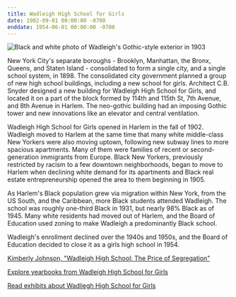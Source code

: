 ```yaml
---
title: Wadleigh High School for Girls 
date: 1902-09-01 00:00:00 -0700
enddate: 1954-06-01 00:00:00 -0700
---
```


![Black and white photo of Wadleigh's Gothic-style exterior in 1903](https://upload.wikimedia.org/wikipedia/commons/b/be/Wadleigh_High_School_for_Girls%2C_1903.jpg)

New York City's separate boroughs - Brooklyn, Manhattan, the Bronx, Queens, and Staten Island - consolidated to form a single city, and a single school system, in 1898. The consolidated city government planned a group of new high school buildings, including a new school for girls. Architect C.B. Snyder designed a new building for Wadleigh High School for Girls, and located it on a part of the block formed by 114th and 115th St, 7th Avenue, and 8th Avenue in Harlem. The neo-gothic building had an imposing Gothic tower and new innovations like an elevator and central ventilation.

Wadleigh High School for Girls opened in Harlem in the fall of 1902. Wadleigh moved to Harlem at the same time that many white middle-class New Yorkers were also moving uptown, following new subway lines to more spacious apartments. Many of them were families of recent or second-generation immigrants from Europe. Black New Yorkers, previously restricted by racism to a few downtown neighborhoods, began to move to Harlem when declining white demand for its apartments and Black real estate entrepreneurship opened the area to them beginning in 1905.

As Harlem's Black population grew via migration within New York, from the US South, and the Caribbean, more Black students attended Wadleigh. The school was roughly one-third Black in 1931, but nearly 98% Black as of 1945. Many white residents had moved out of Harlem, and the Board of Education used zoning to make Wadleigh a predominantly Black school.

Wadleigh's enrollment declined over the 1940s and 1950s, and the Board of Education decided to close it as a girls high school in 1954.

[Kimberly Johnson, "Wadleigh High School: The Price of Segregation"](https://ansleyerickson.github.io/book/chapters/03/)

[Explore yearbooks from Wadleigh High School for Girls](https://www.wadleighhistory.org/yearbooks/)

[Read exhibits about Wadliegh High School for Girls](https://www.wadleighhistory.org/)
